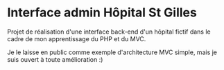 # Interface admin Hôpital St Gilles
Projet de réalisation d'une interface back-end d'un hôpital fictif dans le cadre de mon apprentissage du PHP et du MVC.

Je le laisse en public comme exemple d'architecture MVC simple, mais je suis ouvert à toute amélioration :)
